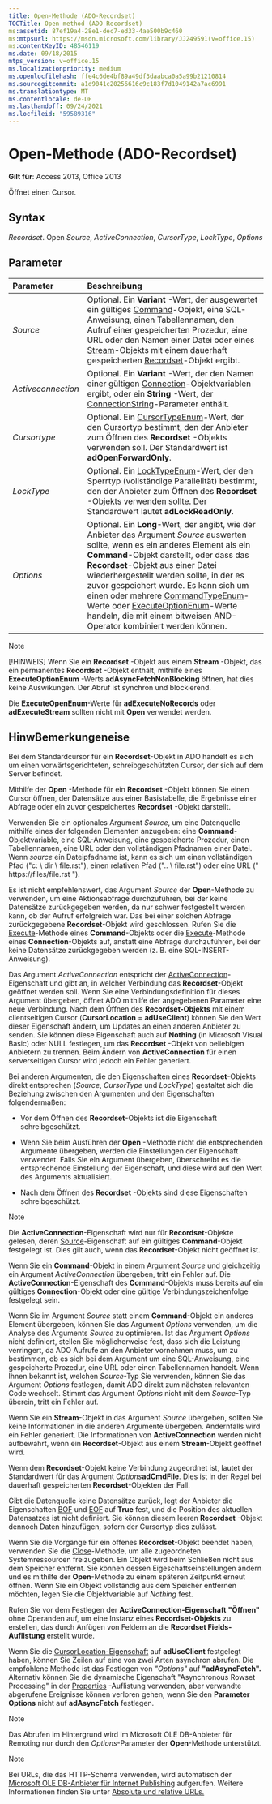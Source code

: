 ```yaml
---
title: Open-Methode (ADO-Recordset)
TOCTitle: Open method (ADO Recordset)
ms:assetid: 87ef19a4-28e1-dec7-ed33-4ae500b9c460
ms:mtpsurl: https://msdn.microsoft.com/library/JJ249591(v=office.15)
ms:contentKeyID: 48546119
ms.date: 09/18/2015
mtps_version: v=office.15
ms.localizationpriority: medium
ms.openlocfilehash: ffe4c6de4bf89a49df3daabca0a5a99b21210814
ms.sourcegitcommit: a1d9041c20256616c9c183f7d1049142a7ac6991
ms.translationtype: MT
ms.contentlocale: de-DE
ms.lasthandoff: 09/24/2021
ms.locfileid: "59589316"
---
```

# <a name="open-method-ado-recordset"></a>Open-Methode (ADO-Recordset)

**Gilt für**: Access 2013, Office 2013

Öffnet einen Cursor.

## <a name="syntax"></a>Syntax

*Recordset*. Open *Source*, *ActiveConnection*, *CursorType*, *LockType*, *Options*

## <a name="parameters"></a>Parameter

|Parameter|Beschreibung|
|:--------|:----------|
|*Source* |Optional. Ein **Variant** -Wert, der ausgewertet ein gültiges [Command](command-object-ado.md)-Objekt, eine SQL-Anweisung, einen Tabellennamen, den Aufruf einer gespeicherten Prozedur, eine URL oder den Namen einer Datei oder eines [Stream](stream-object-ado.md)-Objekts mit einem dauerhaft gespeicherten [Recordset](recordset-object-ado.md)-Objekt ergibt.|
|*Activeconnection* |Optional. Ein **Variant** -Wert, der den Namen einer gültigen [Connection](connection-object-ado.md)-Objektvariablen ergibt, oder ein **String** -Wert, der [ConnectionString](connectionstring-property-ado.md)-Parameter enthält.|
|*Cursortype* |Optional. Ein [CursorTypeEnum](cursortypeenum.md)-Wert, der den Cursortyp bestimmt, den der Anbieter zum Öffnen des **Recordset** -Objekts verwenden soll. Der Standardwert ist **adOpenForwardOnly**.|
|*LockType* |Optional. Ein [LockTypeEnum](locktypeenum.md)-Wert, der den Sperrtyp (vollständige Parallelität) bestimmt, den der Anbieter zum Öffnen des **Recordset** -Objekts verwenden sollte. Der Standardwert lautet **adLockReadOnly**.|
|*Options* |Optional. Ein **Long**-Wert, der angibt, wie der Anbieter das Argument *Source* auswerten sollte, wenn es ein anderes Element als ein **Command**-Objekt darstellt, oder dass das **Recordset**-Objekt aus einer Datei wiederhergestellt werden sollte, in der es zuvor gespeichert wurde. Es kann sich um einen oder mehrere [CommandTypeEnum](commandtypeenum.md)-Werte oder [ExecuteOptionEnum](executeoptionenum.md)-Werte handeln, die mit einem bitweisen AND-Operator kombiniert werden können.|

> [!NOTE]
> [!HINWEIS] Wenn Sie ein **Recordset** -Objekt aus einem **Stream** -Objekt, das ein permanentes **Recordset** -Objekt enthält, mithilfe eines **ExecuteOptionEnum** -Werts **adAsyncFetchNonBlocking** öffnen, hat dies keine Auswikungen. Der Abruf ist synchron und blockierend.

Die **ExecuteOpenEnum**-Werte für **adExecuteNoRecords** oder **adExecuteStream** sollten nicht mit **Open** verwendet werden.

## <a name="remarks"></a>HinwBemerkungeneise

Bei dem Standardcursor für ein **Recordset**-Objekt in ADO handelt es sich um einen vorwärtsgerichteten, schreibgeschützten Cursor, der sich auf dem Server befindet.

Mithilfe der **Open** -Methode für ein **Recordset** -Objekt können Sie einen Cursor öffnen, der Datensätze aus einer Basistabelle, die Ergebnisse einer Abfrage oder ein zuvor gespeichertes **Recordset** -Objekt darstellt.

Verwenden Sie ein optionales Argument *Source*, um eine Datenquelle mithilfe eines der folgenden Elementen anzugeben: eine **Command**-Objektvariable, eine SQL-Anweisung, eine gespeicherte Prozedur, einen Tabellennamen, eine URL oder den vollständigen Pfadnamen einer Datei. Wenn *source* ein Dateipfadname ist, kann es sich um einen vollständigen Pfad ("c: \\ dir \\ file.rst"), einen relativen Pfad (".. \\ file.rst") oder eine URL (" https://files/file.rst ").

Es ist nicht empfehlenswert, das Argument *Source* der **Open**-Methode zu verwenden, um eine Aktionsabfrage durchzuführen, bei der keine Datensätze zurückgegeben werden, da nur schwer festgestellt werden kann, ob der Aufruf erfolgreich war. Das bei einer solchen Abfrage zurückgegebene **Recordset**-Objekt wird geschlossen. Rufen Sie die [Execute](https://docs.microsoft.com/office/vba/access/concepts/miscellaneous/execute-method-ado-command)-Methode eines **Command**-Objekts oder die [Execute](https://docs.microsoft.com/office/vba/access/concepts/miscellaneous/execute-method-ado-connection)-Methode eines **Connection**-Objekts auf, anstatt eine Abfrage durchzuführen, bei der keine Datensätze zurückgegeben werden (z. B. eine SQL-INSERT-Anweisung).

Das Argument *ActiveConnection* entspricht der [ActiveConnection](activeconnection-property-ado.md)-Eigenschaft und gibt an, in welcher Verbindung das **Recordset**-Objekt geöffnet werden soll. Wenn Sie eine Verbindungsdefinition für dieses Argument übergeben, öffnet ADO mithilfe der angegebenen Parameter eine neue Verbindung. Nach dem Öffnen des **Recordset-Objekts** mit einem clientseitigen Cursor (**CursorLocation**  =  **adUseClient**) können Sie den Wert dieser Eigenschaft ändern, um Updates an einen anderen Anbieter zu senden. Sie können diese Eigenschaft auch auf **Nothing** (in Microsoft Visual Basic) oder NULL festlegen, um das **Recordset** -Objekt von beliebigen Anbietern zu trennen. Beim Ändern von **ActiveConnection** für einen serverseitigen Cursor wird jedoch ein Fehler generiert.

Bei anderen Argumenten, die den Eigenschaften eines **Recordset**-Objekts direkt entsprechen (*Source*, *CursorType* und *LockType*) gestaltet sich die Beziehung zwischen den Argumenten und den Eigenschaften folgendermaßen:

- Vor dem Öffnen des **Recordset**-Objekts ist die Eigenschaft schreibgeschützt.

- Wenn Sie beim Ausführen der **Open** -Methode nicht die entsprechenden Argumente übergeben, werden die Einstellungen der Eigenschaft verwendet. Falls Sie ein Argument übergeben, überschreibt es die entsprechende Einstellung der Eigenschaft, und diese wird auf den Wert des Arguments aktualisiert.

- Nach dem Öffnen des **Recordset** -Objekts sind diese Eigenschaften schreibgeschützt.

> [!NOTE]
> Die **ActiveConnection**-Eigenschaft wird nur für **Recordset**-Objekte gelesen, deren [Source](source-property-ado-recordset.md)-Eigenschaft auf ein gültiges **Command**-Objekt festgelegt ist. Dies gilt auch, wenn das **Recordset**-Objekt nicht geöffnet ist.

Wenn Sie ein **Command**-Objekt in einem Argument *Source* und gleichzeitig ein Argument *ActiveConnection* übergeben, tritt ein Fehler auf. Die **ActiveConnection**-Eigenschaft des **Command**-Objekts muss bereits auf ein gültiges **Connection**-Objekt oder eine gültige Verbindungszeichenfolge festgelegt sein.

Wenn Sie im Argument *Source* statt einem **Command**-Objekt ein anderes Element übergeben, können Sie das Argument *Options* verwenden, um die Analyse des Arguments *Source* zu optimieren. Ist das Argument *Options* nicht definiert, stellen Sie möglicherweise fest, dass sich die Leistung verringert, da ADO Aufrufe an den Anbieter vornehmen muss, um zu bestimmen, ob es sich bei dem Argument um eine SQL-Anweisung, eine gespeicherte Prozedur, eine URL oder einen Tabellennamen handelt. Wenn Ihnen bekannt ist, welchen *Source*-Typ Sie verwenden, können Sie das Argument *Options* festlegen, damit ADO direkt zum nächsten relevanten Code wechselt. Stimmt das Argument *Options* nicht mit dem *Source*-Typ überein, tritt ein Fehler auf.

Wenn Sie ein **Stream**-Objekt in das Argument *Source* übergeben, sollten Sie keine Informationen in die anderen Argumente übergeben. Andernfalls wird ein Fehler generiert. Die Informationen von **ActiveConnection** werden nicht aufbewahrt, wenn ein **Recordset**-Objekt aus einem **Stream**-Objekt geöffnet wird.

Wenn dem **Recordset**-Objekt keine Verbindung zugeordnet ist, lautet der Standardwert für das Argument *Options***adCmdFile**. Dies ist in der Regel bei dauerhaft gespeicherten **Recordset**-Objekten der Fall.

Gibt die Datenquelle keine Datensätze zurück, legt der Anbieter die Eigenschaften [BOF](bof-eof-properties-ado.md) und [EOF](bof-eof-properties-ado.md) auf **True** fest, und die Position des aktuellen Datensatzes ist nicht definiert. Sie können diesem leeren **Recordset** -Objekt dennoch Daten hinzufügen, sofern der Cursortyp dies zulässt.

Wenn Sie die Vorgänge für ein offenes **Recordset**-Objekt beendet haben, verwenden Sie die [Close](close-method-ado.md)-Methode, um alle zugeordneten Systemressourcen freizugeben. Ein Objekt wird beim Schließen nicht aus dem Speicher entfernt. Sie können dessen Eigeschaftseinstellungen ändern und es mithilfe der **Open**-Methode zu einem späteren Zeitpunkt erneut öffnen. Wenn Sie ein Objekt vollständig aus dem Speicher entfernen möchten, legen Sie die Objektvariable auf *Nothing* fest.

Rufen Sie vor dem Festlegen der **ActiveConnection-Eigenschaft** **"Öffnen"** ohne Operanden auf, um eine Instanz eines **Recordset-Objekts** zu erstellen, das durch Anfügen von Feldern an die **Recordset Fields-Auflistung** [](fields-collection-ado.md) erstellt wurde.

Wenn Sie die [CursorLocation-Eigenschaft](cursorlocation-property-ado.md) auf **adUseClient** festgelegt haben, können Sie Zeilen auf eine von zwei Arten asynchron abrufen. Die empfohlene Methode ist das Festlegen von *"Options"* auf **"adAsyncFetch".** Alternativ können Sie die dynamische Eigenschaft "Asynchronous Rowset Processing" in der [Properties](properties-collection-ado.md) -Auflistung verwenden, aber verwandte abgerufene Ereignisse können verloren gehen, wenn Sie den **Parameter Options** nicht auf **adAsyncFetch** festlegen.

> [!NOTE]
> Das Abrufen im Hintergrund wird im Microsoft OLE DB-Anbieter für Remoting nur durch den *Options*-Parameter der **Open**-Methode unterstützt.

> [!NOTE]
> Bei URLs, die das HTTP-Schema verwenden, wird automatisch der [Microsoft OLE DB-Anbieter für Internet Publishing](microsoft-ole-db-provider-for-internet-publishing.md) aufgerufen. Weitere Informationen finden Sie unter [Absolute und relative URLs.](absolute-and-relative-urls.md)


